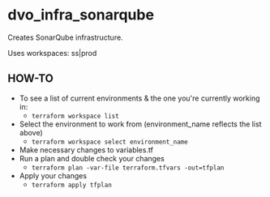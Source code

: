 # dvo_infra_sonarqube

Creates SonarQube infrastructure.

Uses workspaces: ss|prod

## HOW-TO

* To see a list of current environments & the one you're currently working in:
  * `terraform workspace list`
* Select the environment to work from (environment_name reflects the list above)
  * `terraform workspace select environment_name`
* Make necessary changes to variables.tf
* Run a plan and double check your changes
  * `terraform plan -var-file terraform.tfvars -out=tfplan`
* Apply your changes
  * `terraform apply tfplan`

